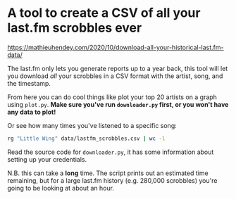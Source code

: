 # A tool to create a CSV of all your last.fm scrobbles ever

https://mathieuhendey.com/2020/10/download-all-your-historical-last.fm-data/

The last.fm only lets you generate reports up to a year back, this tool will let
you download *all* your scrobbles in a CSV format with the artist, song, and the
timestamp.

From here you can do cool things like plot your top 20 artists on a graph using `plot.py`.
**Make sure you've run `downloader.py` first, or you won't have any data to plot!**

Or see how many times you've listened to a specific song:

```bash
rg "Little Wing" data/lastfm_scrobbles.csv | wc -l
```

Read the source code for `downloader.py`, it has some information about setting
up your credentials.

N.B. this can take a **long** time. The script prints out an estimated time
remaining, but for a large last.fm history (e.g. 280,000 scrobbles) you're going
to be looking at about an hour.
